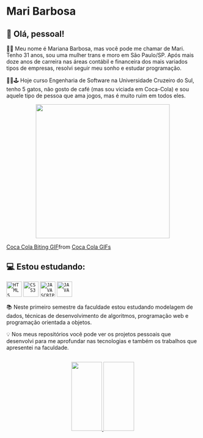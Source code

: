  <h1 align="left">Mari Barbosa</h1>

## 🥰 Olá, pessoal!

🏳️‍🌈 Meu nome é Mariana Barbosa, mas você pode me chamar de Mari. Tenho 31 anos, sou uma mulher trans e moro em São Paulo/SP. Após mais doze anos de carreira nas áreas contábil e financeira dos mais variados tipos de empresas, resolvi seguir meu sonho e estudar programação.

🥤🐱🕹️ Hoje curso Engenharia de Software na Universidade Cruzeiro do Sul, tenho 5 gatos, não gosto de café (mas sou viciada em Coca-Cola) e sou aquele tipo de pessoa que ama jogos, mas é muito ruim em todos eles.

<p align="center">
  <img src="https://tenor.com/view/mine-cat-coke-gif-24404005" width="350">
</p>

<p align="center">
    <div class="tenor-gif-embed" data-postid="16250432" data-share-method="host" data-aspect-ratio="0.990625" data-width="100%"><a href="https://tenor.com/view/coca-cola-biting-dont-steal-this-is-mine-angry-gif-16250432">Coca Cola Biting GIF</a>from <a href="https://tenor.com/search/coca+cola-gifs">Coca Cola GIFs</a></div> <script type="text/javascript" async src="https://tenor.com/embed.js"></script>
</p>

## 💻 Estou estudando:
<code><img width="40px" src="https://cdn.jsdelivr.net/gh/devicons/devicon/icons/html5/html5-original-wordmark.svg" title = "HTML5"/></code>
<code><img width="40px" src="https://cdn.jsdelivr.net/gh/devicons/devicon/icons/css3/css3-original-wordmark.svg" title = "CSS3"/></code>
<code><img width="40px" src="https://cdn.jsdelivr.net/gh/devicons/devicon/icons/javascript/javascript-original.svg" title = "JAVASCRIPT"/></code>
<code><img width="40px" src="https://cdn.jsdelivr.net/gh/devicons/devicon/icons/java/java-original.svg" title = "JAVA"/></code>

📚 Neste primeiro semestre da faculdade estou estudando modelagem de dados, técnicas de desenvolvimento de algoritmos, programação web e programação orientada a objetos.

💡 Nos meus repositórios você pode ver os projetos pessoais que desenvolvi para me aprofundar nas tecnologias e também os trabalhos que apresentei na faculdade. 

##
<p align="center">
<a href="https://github.com/mari-barbosa">
  <img height="180em" width="80em" src="https://github-readme-stats-eight-theta.vercel.app/api?username=mari-barbosa&show_icons=true&theme=radical&include_all_commits=true&count_private=true"/> <img height="180em" width="80em src="https://github-readme-stats-eight-theta.vercel.app/api/top-langs/?username=mari-barbosa&layout=compact&langs_count=8&theme=radical"/>
</a>
</p>